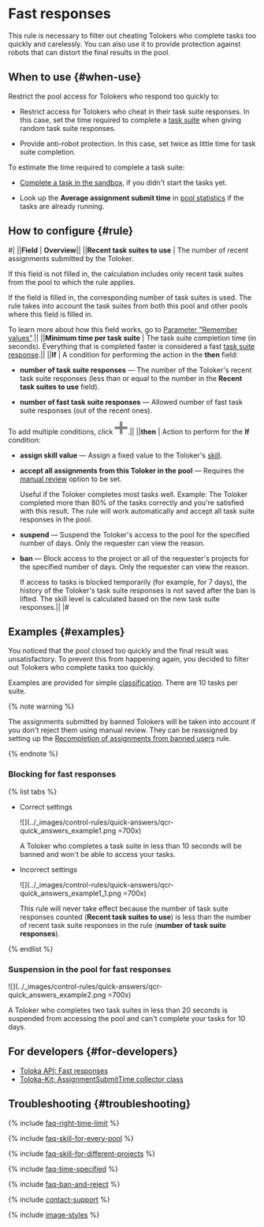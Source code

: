 # Fast responses

This rule is necessary to filter out cheating Tolokers who complete tasks too quickly and carelessly. You can also use it to provide protection against robots that can distort the final results in the pool.

## When to use {#when-use}

Restrict the pool access for Tolokers who respond too quickly to:

- Restrict access for Tolokers who cheat in their task suite responses. In this case, set the time required to complete a [task suite](../../glossary.md#task-suite) when giving random task suite responses.

- Provide anti-robot protection. In this case, set twice as little time for task suite completion.

To estimate the time required to complete a task suite:

- [Complete a task in the sandbox](sandbox.md#self), if you didn't start the tasks yet.

- Look up the **Average assignment submit time** in [pool statistics](pool_statistic-pool.md) if the tasks are already running.

## How to configure {#rule}

#|
||**Field** | **Overview**||
||**Recent task suites to use** | The number of recent assignments submitted by the Toloker.

If this field is not filled in, the calculation includes only recent task suites from the pool to which the rule applies.

If the field is filled in, the corresponding number of task suites is used. The rule takes into account the task suites from both this pool and other pools where this field is filled in.

To learn more about how this field works, go to [Parameter "Remember values"](remember-values.md).||
||**Minimum time per task suite** | The task suite completion time (in seconds). Everything that is completed faster is considered a fast [task suite response](../../glossary.md#response).||
||**If** | A condition for performing the action in the **then** field:

- **number of task suite responses** — The number of the Toloker's recent task suite responses (less than or equal to the number in the **Recent task suites to use** field).

- **number of fast task suite responses** — Allowed number of fast task suite responses (out of the recent ones).

To add multiple conditions, click ![](../_images/add.svg).||
||**then** | Action to perform for the **If** condition:

- **assign skill value** — Assign a fixed value to the Toloker's [skill](nav.md).

- **accept all assignments from this Toloker in the pool** — Requires the [manual review](offline-accept.md) option to be set.

    Useful if the Toloker completes most tasks well. Example: The Toloker completed more than 80% of the tasks correctly and you're satisfied with this result. The rule will work automatically and accept all task suite responses in the pool.

- **suspend** — Suspend the Toloker's access to the pool for the specified number of days. Only the requester can view the reason.

- **ban** — Block access to the project or all of the requester's projects for the specified number of days. Only the requester can view the reason.

    If access to tasks is blocked temporarily (for example, for 7 days), the history of the Toloker's task suite responses is not saved after the ban is lifted. The skill level is calculated based on the new task suite responses.||
|#

## Examples {#examples}

You noticed that the pool closed too quickly and the final result was unsatisfactory. To prevent this from happening again, you decided to filter out Tolokers who complete tasks too quickly.

Examples are provided for simple [classification](../tutorials/image-classification.md). There are 10 tasks per suite.

{% note warning %}

The assignments submitted by banned Tolokers will be taken into account if you don't reject them using manual review. They can be reassigned by setting up the [Recompletion of assignments from banned users](restore-task-overlap.md) rule.

{% endnote %}

### Blocking for fast responses

{% list tabs %}

- Correct settings

  ![](../_images/control-rules/quick-answers/qcr-quick_answers_example1.png =700x)

  A Toloker who completes a task suite in less than 10 seconds will be banned and won't be able to access your tasks.

- Incorrect settings

  ![](../_images/control-rules/quick-answers/qcr-quick_answers_example1_1.png =700x)

  This rule will never take effect because the number of task suite responses counted (**Recent task suites to use**) is less than the number of recent task suite responses in the rule (**number of task suite responses**).

{% endlist %}

### Suspension in the pool for fast responses

![](../_images/control-rules/quick-answers/qcr-quick_answers_example2.png =700x)

A Toloker who completes two task suites in less than 20 seconds is suspended from accessing the pool and can't complete your tasks for 10 days.

## For developers {#for-developers}

- [Toloka API: Fast responses](../../api/concepts/fast.md)
- [Toloka-Kit: AssignmentSubmitTime collector class](../../toloka-kit/reference/toloka.client.collectors.AssignmentSubmitTime.md)

## Troubleshooting {#troubleshooting}

{% include [faq-right-time-limit](../_includes/faq/adding-tasks-to-the-pool/right-time-limit.md) %}

{% include [faq-skill-for-every-pool](../_includes/faq/pool-setup/skill-for-every-pool.md) %}

{% include [faq-skill-for-different-projects](../_includes/faq/pool-setup/skill-for-different-projects.md) %}

{% include [faq-time-specified](../_includes/faq/pool-setup/time-specified.md) %}

{% include [faq-ban-and-reject](../_includes/faq/users/ban-and-reject.md) %}

{% include [contact-support](../_includes/contact-support.md) %}

{% include [image-styles](../../../_includes/image-styles-internal.md) %}